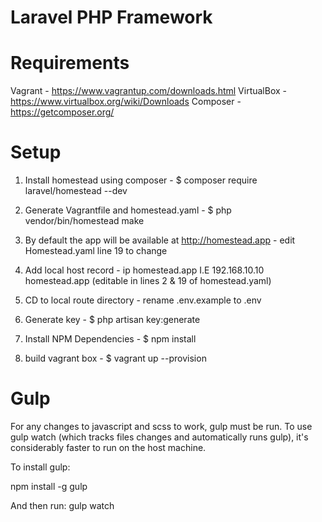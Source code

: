 # Laravel PHP Framework

# Requirements

Vagrant - https://www.vagrantup.com/downloads.html
VirtualBox - https://www.virtualbox.org/wiki/Downloads
Composer - https://getcomposer.org/


# Setup 

1) Install homestead using composer - $ composer require laravel/homestead --dev

2) Generate Vagrantfile and homestead.yaml - $ php vendor/bin/homestead make

3) By default the app will be available at http://homestead.app - edit Homestead.yaml line 19 to change 

4) Add local host record - ip homestead.app I.E 192.168.10.10 homestead.app (editable in lines 2 & 19 of homestead.yaml)

5) CD to local route directory - rename .env.example to .env

6) Generate key - $ php artisan key:generate

8) Install NPM Dependencies - $ npm install 

7) build vagrant box - $ vagrant up --provision

# Gulp

For any changes to javascript and scss to work, gulp must be run. 
To use gulp watch (which tracks files changes and automatically runs gulp), 
it's considerably faster to run on the host machine.

To install gulp:

npm install -g gulp

And then run: gulp watch


